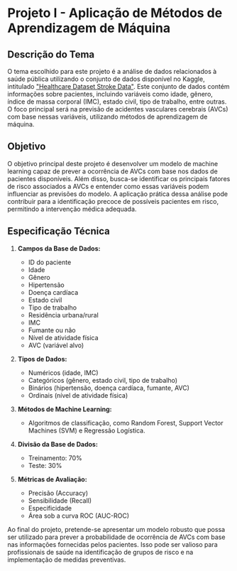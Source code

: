 # Projeto I - Aplicação de Métodos de Aprendizagem de Máquina

## Descrição do Tema
O tema escolhido para este projeto é a análise de dados relacionados à saúde pública utilizando o conjunto de dados disponível no Kaggle, intitulado ["Healthcare Dataset Stroke Data"](https://www.kaggle.com/datasets/fedesoriano/stroke-prediction-dataset/data). Este conjunto de dados contém informações sobre pacientes, incluindo variáveis como idade, gênero, índice de massa corporal (IMC), estado civil, tipo de trabalho, entre outras. O foco principal será na previsão de acidentes vasculares cerebrais (AVCs) com base nessas variáveis, utilizando métodos de aprendizagem de máquina.

## Objetivo
O objetivo principal deste projeto é desenvolver um modelo de machine learning capaz de prever a ocorrência de AVCs com base nos dados de pacientes disponíveis. Além disso, busca-se identificar os principais fatores de risco associados a AVCs e entender como essas variáveis podem influenciar as previsões do modelo. A aplicação prática dessa análise pode contribuir para a identificação precoce de possíveis pacientes em risco, permitindo a intervenção médica adequada.

## Especificação Técnica
1. **Campos da Base de Dados:**
   - ID do paciente
   - Idade
   - Gênero
   - Hipertensão
   - Doença cardíaca
   - Estado civil
   - Tipo de trabalho
   - Residência urbana/rural
   - IMC
   - Fumante ou não
   - Nível de atividade física
   - AVC (variável alvo)

2. **Tipos de Dados:**
   - Numéricos (idade, IMC)
   - Categóricos (gênero, estado civil, tipo de trabalho)
   - Binários (hipertensão, doença cardíaca, fumante, AVC)
   - Ordinais (nível de atividade física)

3. **Métodos de Machine Learning:**
   - Algoritmos de classificação, como Random Forest, Support Vector Machines (SVM) e Regressão Logística.

4. **Divisão da Base de Dados:**
   - Treinamento: 70%
   - Teste: 30%

5. **Métricas de Avaliação:**
   - Precisão (Accuracy)
   - Sensibilidade (Recall)
   - Especificidade
   - Área sob a curva ROC (AUC-ROC)

Ao final do projeto, pretende-se apresentar um modelo robusto que possa ser utilizado para prever a probabilidade de ocorrência de AVCs com base nas informações fornecidas pelos pacientes. Isso pode ser valioso para profissionais de saúde na identificação de grupos de risco e na implementação de medidas preventivas.
